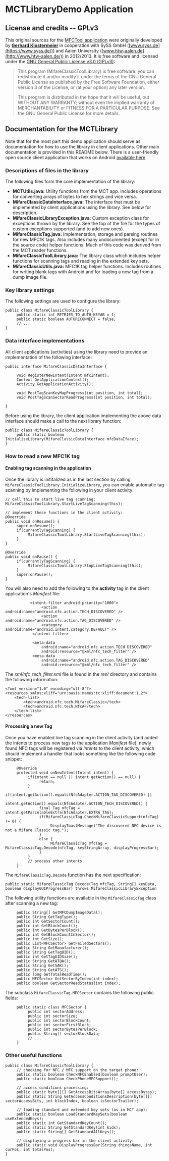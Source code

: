 # MCTLibraryDemo Application

## License and credits -- GPLv3

This original sources for the [MFCTool application](www.icaria.de/mct/) were
originally developed by
[**Gerhard Klostermeier**](https://github.com/ikarus23) in cooperation with SySS GmbH
([www.syss.de](https://www.syss.de/)) and Aalen
University ([www.htw-aalen.de](http://www.htw-aalen.de/)) in 2012/2013.
It is free software and licensed under the
[GNU General Public License v3.0 (GPLv3)](https://www.gnu.org/licenses/gpl-3.0.txt):

>This program (MifareClassicToolLibrary) is free software: you can redistribute it and/or modify
>it under the terms of the GNU General Public License as published by
>the Free Software Foundation, either version 3 of the License, or
>(at your option) any later version.
>
>This program is distributed in the hope that it will be useful,
>but WITHOUT ANY WARRANTY; without even the implied warranty of
>MERCHANTABILITY or FITNESS FOR A PARTICULAR PURPOSE.  See the
>GNU General Public License for more details.

## Documentation for the MCTLibrary

Note that for the most part this demo application should serve as documentation
for how to use the library in client applications. Other main documentation is
provided in this README below. There is a user-friendly open source
client application that works on Android
[available here](https://github.com/maxieds/MCTLibraryDemo).

### Descriptions of files in the library

The following files form the core implementation of the library:
* **MCTUtils.java:** Utility functions from the MCT app. Includes operations for 
converting arrays of bytes to hex strings and vice versa. 
* **MifareClassicDataInterface.java:** The interface that must be implemented by 
client applications using the library. See below for description. 
* **MifareClassicLibraryException.java:** Custom exception class for exceptions 
thrown by the library. See the top of the file for the types of custom 
exceptions supported (and to add new ones). 
* **MifareClassicTag.java:** Implementation, storage and parsing routines for 
new MFC1K tags. Also includes many undocumented (except for in the source code) 
helper functions. Much of this code was derived from the MCT reader functions.  
* **MifareClassicToolLibrary.java:** The library class which includes helper 
functions for scanning tags and reading in the extended key sets.
* **MifareClassicUtils.java:** MFC1K tag helper functions. Includes routines for 
writing blank tags with Android and for loading a new tag from a dump image file. 

### Key library settings

The following settings are used to configure the library:
```
public class MifareClassicToolLibrary {
     public static int RETRIES_TO_AUTH_KEYAB = 1;
     public static boolean AUTORECONNECT = false;
     // ...
}
```

### Data interface implementations

All client applications (activities) using the library need to provide an 
implementation of the following interface:
```
public interface MifareClassicDataInterface {

     void RegisterNewIntent(Intent mfcIntent);
     Context GetApplicationContext();
     Activity GetApplicationActivity();

     void PostTagScanKeyMapProgress(int position, int total);
     void PostTagScanSectorReadProgress(int position, int total);

}
```
Before using the library, the client application implementing the above data 
interface should make a call to the next library function:
```
public class MifareClassicToolLibrary {
     public static boolean InitializeLibrary(MifareClassicDataInterface mfcDataIface);
}
```

### How to read a new MFC1K tag

#### Enabling tag scanning in the application

Once the library is inititalized as in the last section by calling 
``MifareClassicToolLibrary.InitializeLibrary``, you can enable automatic tag 
scanning by implementing the following in your client activity:
```
// call this to start live tag scanning:
MifareClassicToolLibrary.StartLiveTagScanning(this);

// implement these functions in the client activity:
@Override
public void onResume() {
     super.onResume();
     if(currentlyTagScanning) {
          MifareClassicToolLibrary.StartLiveTagScanning(this);
     }
}

@Override
public void onPause() {
     if(currentlyTagScanning) {
          MifareClassicToolLibrary.StopLiveTagScanning(this);
     }
     super.onPause();
}
```
You will also need to add the following to the **activity** tag in the client application's 
*Manifest* file:
```
           <intent-filter android:priority="1000">
                <action android:name="android.nfc.action.TECH_DISCOVERED" />
                <action android:name="android.nfc.action.TAG_DISCOVERED" />
                <category android:name="android.intent.category.DEFAULT" />
            </intent-filter>

            <meta-data
                android:name="android.nfc.action.TECH_DISCOVERED"
                android:resource="@xml/nfc_tech_filter" />
            <meta-data
                android:name="android.nfc.action.TAG_DISCOVERED"
                android:resource="@xml/nfc_tech_filter" />
```
The *xml/nfc_tech_filter.xml* file is found in the *res/* directory and contains the 
following information:
```
<?xml version="1.0" encoding="utf-8"?>
<resources xmlns:xliff="urn:oasis:names:tc:xliff:document:1.2">
    <tech-list>
        <tech>android.nfc.tech.MifareClassic</tech>
        <tech>android.nfc.tech.NfcA</tech>
    </tech-list>
</resources>
```

#### Processing a new Tag

Once you have enabled live tag scanning in the client activity (and added the intents to 
process new tags to the application *Manifest* file), newly found NFC tags will be registered 
via *Intents* to the client activity, which should implement a handler that looks something 
like the following code snippet:
```
     @Override
     protected void onNewIntent(Intent intent) {
          if(intent == null || intent.getAction() == null) {
               return;
          }
          if(intent.getAction().equals(NfcAdapter.ACTION_TAG_DISCOVERED) ||
             intent.getAction().equals(NfcAdapter.ACTION_TECH_DISCOVERED)) {
               final Tag nfcTag = intent.getParcelableExtra(NfcAdapter.EXTRA_TAG);
               if(MifareClassicTag.CheckMifareClassicSupport(nfcTag) != 0) {
                    DisplayToastMessage("The discovered NFC device is not a Mifare Classic tag.");
               }
               else {
                    MifareClassicTag mfcTag = MifareClassicTag.Decode(nfcTag, keyStringArray, displayProgressBar);
               }
          }
          // process other intents
     }
``` 
The ``MifareClassicTag.Decode`` function has the next specification:
```
public static MifareClassicTag Decode(Tag nfcTag, String[] keyData, boolean displayGUIProgressBar) throws MifareClassicLibraryException
```
The following utility functions are available in the ``MifareClassicTag`` class after scanning 
a new tag:
```
     public String[] GetMFCDumpImageData();
     public String GetTagType();
     public int GetSectorCount();
     public int GetBlockCount();
     public int GetBytesPerBlock();
     public int GetBlockCountInSector();
     public int GetSize();
     public List<MFCSector> GetFailedSectors();
     public String GetManufacturer();
     public String GetTagUID();
     public int GetTagUIDSize();
     public String GetATQA();
     public String GetSAK();
     public String GetATS();
     public long GetTotalReadTime();
     public MFCSector GetSectorByIndex(int index);
     public boolean GetSectorReadStatus(int index);
```
The subclass ``MifareClassicTag.MFCSector`` contains the following public fields:
```
     public static class MFCSector {
          public int sectorAddress;
          public int sectorSize;
          public int sectorBlockCount;
          public int sectorFirstBlock;
          public int sectorBytesPerBlock;
          public String[] sectorBlockData;
          // ...
     }
```

### Other useful functions

```
public class MifareClassicToolLibrary {
     // checking for NFC / MFC support on the target phone:
     public static boolean CheckNFCEnabled(boolean promptUser);
     public static boolean CheckPhoneMFCSupport();
     
     // access conditions processing:
     public static byte[][] GetAccessBitsArray(byte[] accessBytes);
     public static String GetAccessConditionsDescription(byte[][] sectorAccessBits, int blockIndex, boolean isSectorTrailer);
     
     // loading standard and extended key sets (as in MCT app):
     public static boolean LoadStandardKeySets(boolean useExtendedKeys);
     public static int GetStandardKeyCount();
     public static String GetStandardKey(int kidx);
     public static String[] GetStandardAllKeys();
     
     // displaying a progress bar in the client activity:
     public static void DisplayProgressBar(String thingsName, int curPos, int totalPos);
}
```


